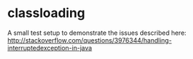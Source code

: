classloading
============

A small test setup to demonstrate the issues described here: http://stackoverflow.com/questions/3976344/handling-interruptedexception-in-java